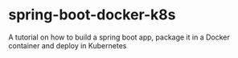# spring-boot-docker-k8s
A tutorial on how to build a spring boot app, package it in a Docker container and deploy in Kubernetes
